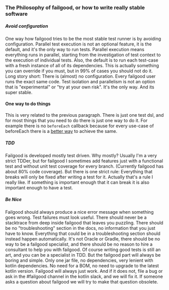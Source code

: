 ### The Philosophy of failgood, or how to write really stable software

##### Avoid configuration
One way how failgood tries to be the most stable test runner is by avoiding configuration.
Parallel test execution is not an optional feature, it is the default, and it's the only way to run tests. Parallel execution means everything runs in parallel, starting from the investigation of test context to the execution of individual tests. Also, the default is to run each test-case with a fresh instance of all of its dependencies. This is actually something you can override if you must, but in 99% of cases you should not do it.
Long story short: There is (almost) no configuration. Every failgood user runs the exact same code. Test isolation and parallelism is not an option that is "experimental" or "try at your own risk". It's the only way. And its super stable.

#### One way to do things
This is very related to the previous paragraph. There is just one test dsl, and for most things that you need to do there is just one way to do it. For example there is no `beforeEach` callback because for every use-case of beforeEach there is a [better way](how%20to%20write%20tests%20with%20failgood.md) to achieve the same.

##### TDD
Failgood is developed mostly test driven. Why mostly? Usually I'm a very strict TDDer, but for failgood
I sometimes add features just with a functional test and without unit test coverage for every branch. (Currently failgood has about 80% code coverage). But there is one strict rule: Everything that breaks will only be fixed after writing a test for it. Actually that's a rule I really like. If something is important enough that it can break it is also important enough to have a test.

##### Be Nice
Failgood should always produce a nice error message when something goes wrong. Test failures must look useful. There should never be a stacktrace from deep inside failgood that leaves you puzzling. There should be no "troubleshooting" section in the docs, no information that you just have to know. Everything that could be in a troubleshooting section should instead happen automatically. It's not Oracle or Gradle, there should be no way to be a failgood specialist, and there should be no reason to hire a consultant to help you with failgood. Of course writing good tests is still an art, and you can be a specialist in TDD. But the failgood part will always be boring and simple.
Only one jar file, no dependencies, very lenient with kotlin dependencies. No need for a BOM, no need
to upgrade to the latest kotlin version. Failgood will always just work. And if it does not, file a bug or ask in the #failgood channel in the kotlin slack, and we will fix it. If someone asks a question about failgood we will try to make that question obsolete.
